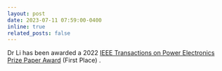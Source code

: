 ```yaml
---
layout: post
date: 2023-07-11 07:59:00-0400
inline: true
related_posts: false
---
```


Dr Li has been awarded a 2022 [IEEE Transactions on Power Electronics Prize Paper Award](https://www.ieee-pels.org/awards/pels-publications/tpel-prize-paper) (First Place) .
